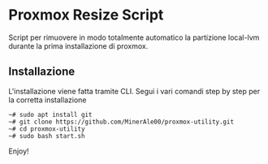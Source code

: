 # Proxmox Resize Script
Script per rimuovere in modo totalmente automatico la partizione local-lvm durante la prima installazione di proxmox.

## Installazione
L'installazione viene fatta tramite CLI. Segui i vari comandi step by step per la corretta installazione


```
~# sudo apt install git
~# git clone https://github.com/MinerAle00/proxmox-utility.git
~# cd proxmox-utility
~# sudo bash start.sh
```
Enjoy!
